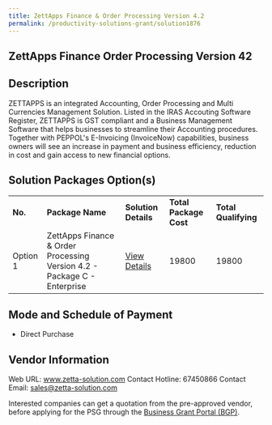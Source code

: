 ```yaml
---
title: ZettApps Finance & Order Processing Version 4.2
permalink: /productivity-solutions-grant/solution1876
---
```


## ZettApps Finance Order Processing Version 42

## Description

ZETTAPPS is an integrated Accounting, Order Processing and Multi Currencies Management Solution. Listed in the IRAS Accouting Software Register, ZETTAPPS is GST compliant and a Business Management Software that helps businesses to streamline their Accounting procedures.  Together with PEPPOL's E-Invoicing (InvoiceNow) capabilities, business owners will see an increase in payment and business efficiency, reduction in cost and gain access to new financial options.

## Solution Packages Option(s)

<table>
<tr>
<td><b>No.</b></td>
<td><b>Package Name</b></td>
<td><b>Solution Details</b></td>
<td><b>Total Package Cost</b></td>
<td><b>Total Qualifying</b></td>
</tr>
<tr>
<td>Option 1</td>
<td>ZettApps Finance & Order Processing Version 4.2 - Package C - Enterprise</td>
<td><a href='https://www.gobusiness.gov.sg/images/psg/Zetta_20200480_Desensitised_Annex_3_Part_3.pdf'>View Details</a></td>
<td>19800</td>
<td>19800</td>
</tr>
</table>

## Mode and Schedule of Payment

 - Direct Purchase

## Vendor Information

 Web URL: www.zetta-solution.com 
Contact Hotline: 67450866 
Contact Email: sales@zetta-solution.com 


Interested companies can get a quotation from the pre-approved vendor, before applying for the PSG through the <a href='https://www.businessgrants.gov.sg/'>Business Grant Portal (BGP)</a>.

